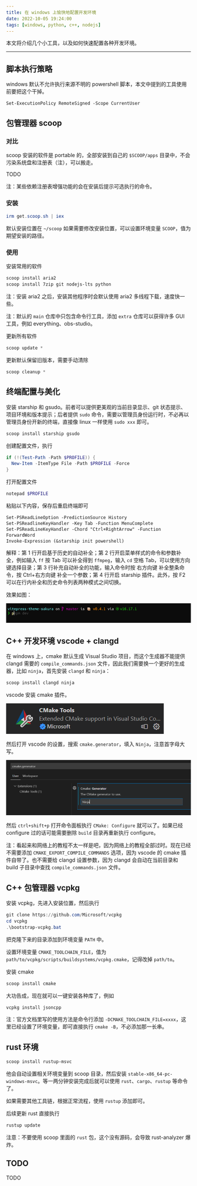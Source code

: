 ```yaml
---
title: 在 windows 上愉快地配置开发环境
date: 2022-10-05 19:24:00
tags: [windows, python, c++, nodejs]
---
```


本文将介绍几个小工具，以及如何快速配置各种开发环境。

---

## 脚本执行策略
windows 默认不允许执行来源不明的 powershell 脚本，本文中提到的工具使用前要把这个干掉。
```
Set-ExecutionPolicy RemoteSigned -Scope CurrentUser
```

## 包管理器 scoop
### 对比
scoop 安装的软件是 portable 的，全部安装到自己的 `$SCOOP/apps` 目录中，不会污染系统盘和注册表（注），可以搬走。

TODO

注：某些依赖注册表增强功能的会在安装后提示可选执行的命令。

### 安装

```powershell
irm get.scoop.sh | iex
```

默认安装位置在 `~/scoop` 如果需要修改安装位置，可以设置环境变量 `SCOOP`，值为期望安装的路径。

### 使用
安装常用的软件

```powershell
scoop install aria2
scoop install 7zip git nodejs-lts python
```

注：安装 aria2 之后，安装其他程序时会默认使用 aria2 多线程下载，速度快一些。

注：默认的 `main` 仓库中只包含命令行工具，添加 `extra` 仓库可以获得许多 GUI 工具，例如 everything、obs-studio。

更新所有软件
```powershell
scoop update *
```

更新默认保留旧版本，需要手动清除
```powershell
scoop cleanup *
```

## 终端配置与美化
安装 starship 和 gsudo。前者可以提供更美观的当前目录显示、git 状态提示、项目环境和版本提示；后者提供 `sudo` 命令，需要以管理员身份运行时，不必再以管理员身份开新的终端，直接像 linux 一样使用 `sudo xxx` 即可。
```powershell
scoop install starship gsudo
```

创建配置文件，执行
```powershell
if (!(Test-Path -Path $PROFILE)) {
  New-Item -ItemType File -Path $PROFILE -Force
}
```

打开配置文件
```powershell
notepad $PROFILE
```

粘贴以下内容，保存后重启终端即可
```
Set-PSReadLineOption -PredictionSource History
Set-PSReadlineKeyHandler -Key Tab -Function MenuComplete
Set-PSReadLineKeyHandler -Chord "Ctrl+RightArrow" -Function ForwardWord
Invoke-Expression (&starship init powershell)
```

解释：第 1 行开启基于历史的自动补全；第 2 行开启菜单样式的命令和参数补全，例如输入 `ff` 按 Tab 可以补全得到 `ffmpeg`，输入 `cd` 空格 Tab，可以使用方向键选择目录；第 3 行补充自动补全的功能，输入命令时按 右方向键 补全整条命令，按 Ctrl+右方向键 补全一个参数；第 4 行开启 starship 插件。此外，按 F2 可以在行内补全和历史命令列表两种模式之间切换。

效果如图：

![](images/20221005194508.png)

## C++ 开发环境 vscode + clangd
在 windows 上，cmake 默认生成 Visual Studio 项目，而这个生成器不能提供 clangd 需要的 `compile_commands.json` 文件，因此我们需要换一个更好的生成器，比如 `ninja`，首先安装 `clangd` 和 `ninja`：

```powershell
scoop install clangd ninja
```

vscode 安装 cmake 插件。

![](images/20221217125622.png)

然后打开 vscode 的设置，搜索 `cmake.generator`，填入 `Ninja`，注意首字母大写。

![](images/20221217125713.png)

然后 `ctrl+shift+p` 打开命令面板执行 `CMake: Configure` 就可以了。如果已经 configure 过的话可能需要删除 `build` 目录再重新执行 configure。

注：看起来和网络上的教程不太一样是吧，因为网络上的教程全部过时。现在已经不需要添加 `CMAKE_EXPORT_COMPILE_COMMANDS` 选项，因为 vscode 的 cmake 插件自带了。也不需要给 clangd 设置参数，因为 clangd 会自动在当前目录和 build 子目录中查找 `compile_commands.json` 文件。

## C++ 包管理器 vcpkg
安装 vcpkg，先进入安装位置，然后执行
```powershell
git clone https://github.com/Microsoft/vcpkg
cd vcpkg
.\bootstrap-vcpkg.bat
```
把克隆下来的目录添加到环境变量 `PATH` 中。

设置环境变量 `CMAKE_TOOLCHAIN_FILE`，值为 `path/to/vcpkg/scripts/buildsystems/vcpkg.cmake`，记得改掉 `path/to`。

安装 cmake
```powershell
scoop install cmake
```

大功告成，现在就可以一键安装各种库了，例如
```powershell
vcpkg install jsoncpp
```

注：官方文档里写的使用方法是命令行添加 `-DCMAKE_TOOLCHAIN_FILE=xxxx`，这里已经设置了环境变量，即可直接执行 `cmake -B`，不必添加那一长串。

## rust 环境
```powershell
scoop install rustup-msvc
```

他会自动设置相关环境变量到 scoop 目录，然后安装 `stable-x86_64-pc-windows-msvc`。等一两分钟安装完成后就可以使用 `rust`、`cargo`、`rustup` 等命令了。

如果需要其他工具链，根据正常流程，使用 `rustup` 添加即可。

后续更新 rust 直接执行

```bash
rustup update
```

注意：不要使用 scoop 里面的 `rust` 包，这个没有源码，会导致 rust-analyzer 爆炸。

## TODO
TODO
